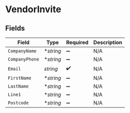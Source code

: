 # VendorInvite


## Fields

| Field              | Type               | Required           | Description        |
| ------------------ | ------------------ | ------------------ | ------------------ |
| `CompanyName`      | **string*          | :heavy_minus_sign: | N/A                |
| `CompanyPhone`     | **string*          | :heavy_minus_sign: | N/A                |
| `Email`            | *string*           | :heavy_check_mark: | N/A                |
| `FirstName`        | **string*          | :heavy_minus_sign: | N/A                |
| `LastName`         | **string*          | :heavy_minus_sign: | N/A                |
| `Line1`            | **string*          | :heavy_minus_sign: | N/A                |
| `Postcode`         | **string*          | :heavy_minus_sign: | N/A                |